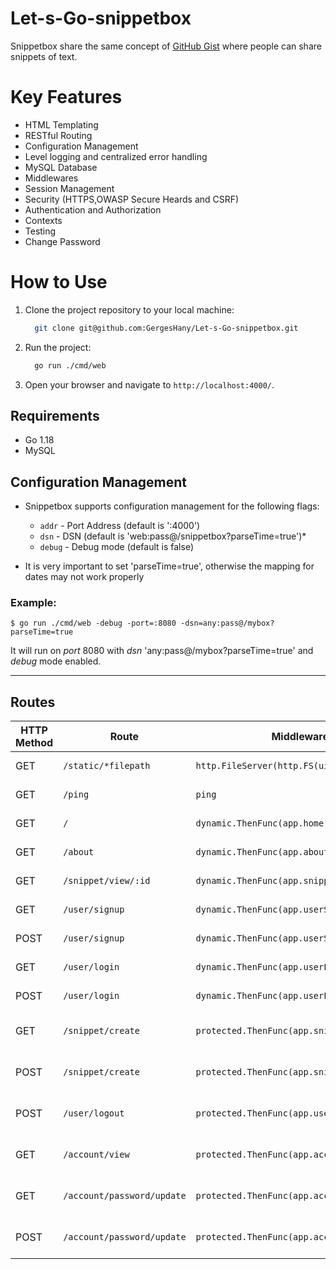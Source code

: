 # Let-s-Go-snippetbox

Snippetbox share the same concept of [GitHub Gist](https://gist.github.com/) where people can share snippets of text.

# Key Features

- HTML Templating
- RESTful Routing
- Configuration Management
- Level logging and centralized error handling
- MySQL Database
- Middlewares
- Session Management
- Security (HTTPS,OWASP Secure Heards and CSRF)
- Authentication and Authorization
- Contexts
- Testing
- Change Password

# How to Use

1. Clone the project repository to your local machine:

   ```bash
     git clone git@github.com:GergesHany/Let-s-Go-snippetbox.git
   ```

2. Run the project:

   ```bash
     go run ./cmd/web
   ```

3. Open your browser and navigate to `http://localhost:4000/`.

## Requirements

- Go 1.18
- MySQL

## Configuration Management

- Snippetbox supports configuration management for the following flags:

  - `addr` - Port Address (default is ':4000')
  - `dsn` - DSN (default is 'web:pass@/snippetbox?parseTime=true')\*
  - `debug` - Debug mode (default is false)

- It is very important to set 'parseTime=true', otherwise the mapping for dates may not work properly

### Example:

```
$ go run ./cmd/web -debug -port=:8080 -dsn=any:pass@/mybox?parseTime=true
```

It will run on _port_ 8080 with _dsn_ 'any:pass@/mybox?parseTime=true' and _debug_ mode enabled.

<hr>

## Routes

| HTTP Method | Route                      | Middleware/Handler                                  | Notes                           |
| ----------- | -------------------------- | --------------------------------------------------- | ------------------------------- |
| GET         | `/static/*filepath`        | `http.FileServer(http.FS(ui.Files))`                | Serves static files.            |
| GET         | `/ping`                    | `ping`                                              | Health check endpoint.          |
| GET         | `/`                        | `dynamic.ThenFunc(app.home)`                        | Unprotected dynamic route.      |
| GET         | `/about`                   | `dynamic.ThenFunc(app.about)`                       | Unprotected dynamic route.      |
| GET         | `/snippet/view/:id`        | `dynamic.ThenFunc(app.snippetView)`                 | Unprotected dynamic route.      |
| GET         | `/user/signup`             | `dynamic.ThenFunc(app.userSignup)`                  | Unprotected dynamic route.      |
| POST        | `/user/signup`             | `dynamic.ThenFunc(app.userSignupPost)`              | Unprotected dynamic route.      |
| GET         | `/user/login`              | `dynamic.ThenFunc(app.userLogin)`                   | Unprotected dynamic route.      |
| POST        | `/user/login`              | `dynamic.ThenFunc(app.userLoginPost)`               | Unprotected dynamic route.      |
| GET         | `/snippet/create`          | `protected.ThenFunc(app.snippetCreate)`             | Protected (authenticated-only). |
| POST        | `/snippet/create`          | `protected.ThenFunc(app.snippetCreatePost)`         | Protected (authenticated-only). |
| POST        | `/user/logout`             | `protected.ThenFunc(app.userLogoutPost)`            | Protected (authenticated-only). |
| GET         | `/account/view`            | `protected.ThenFunc(app.accountView)`               | Protected (authenticated-only). |
| GET         | `/account/password/update` | `protected.ThenFunc(app.accountPasswordUpdate)`     | Protected (authenticated-only). |
| POST        | `/account/password/update` | `protected.ThenFunc(app.accountPasswordUpdatePost)` | Protected (authenticated-only). |
